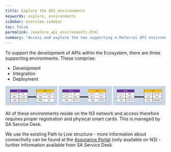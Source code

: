 ```yaml
---
title: Explore the API environments
keywords: explore, environments
sidebar: overview_sidebar
toc: false
permalink: /explore_api_environments.html
summary: "Access and explore the two supporting e-Referral API environments"
---
```


To support the development of APIs within the Ecosystem, there are three supporting environments. These comprise:

* Development
* Integration
* Deployment

![Environments](images/explore/Environments.png)

All of these environments reside on the N3 network and access therefore requires proper registration and physical smart cards. This is managed by SA Service Desk.

We use the existing Path to Live structure - more information about connectivity can be found at the [Assurance Portal](http://www.assurancesupport.digital.nhs.uk/) (only available on N3) - further information available from SA Service Desk
